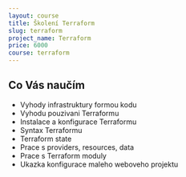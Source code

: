 ```yaml
---
layout: course
title: Školení Terraform
slug: terraform
project_name: Terraform
price: 6000
course: terraform
---
```


## Co Vás naučím

- Vyhody infrastruktury formou kodu
- Vyhodu pouzivani Terraformu
- Instalace a konfigurace Terraformu
- Syntax Terraformu
- Terraform state
- Prace s providers, resources, data
- Prace s Terraform moduly 
- Ukazka konfigurace maleho weboveho projektu
